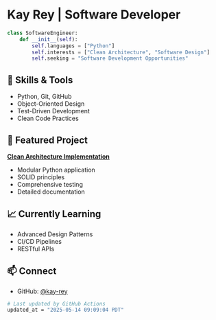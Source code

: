 # Kay Rey | Software Developer

```python
class SoftwareEngineer:
    def __init__(self):
        self.languages = ["Python"]
        self.interests = ["Clean Architecture", "Software Design"]
        self.seeking = "Software Development Opportunities"
```

## 🔨 Skills & Tools
- Python, Git, GitHub
- Object-Oriented Design
- Test-Driven Development
- Clean Code Practices

## 💼 Featured Project
**[Clean Architecture Implementation](https://github.com/kay-rey/CardGames)**
- Modular Python application
- SOLID principles
- Comprehensive testing
- Detailed documentation

## 📈 Currently Learning
- Advanced Design Patterns
- CI/CD Pipelines
- RESTful APIs

## 📫 Connect
- GitHub: [@kay-rey](https://github.com/kay-rey)

<div align="left">

```bash
# Last updated by GitHub Actions
updated_at = "2025-05-14 09:09:04 PDT"
```
</div>
